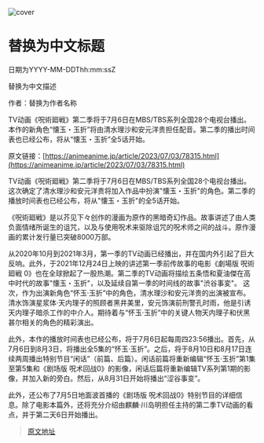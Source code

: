 ![cover](https://animeanime.jp/imgs/ogp_f/595750.jpg)

# 替换为中文标题

日期为YYYY-MM-DDThh:mm:ssZ

替换为中文描述

作者：替换为作者名称

TV动画《呪術廻戦》第二季将于7月6日在MBS/TBS系列全国28个电视台播出。本作的新角色“懐玉・玉折”将由清水理沙和安元洋贵担任配音。第二季的播出时间表也已经公布，将从“懐玉・玉折”全5话开始。

原文链接：[https://animeanime.jp/article/2023/07/03/78315.html](https://animeanime.jp/article/2023/07/03/78315.html)

TV动画《呪術廻戦》第二季将于7月6日在MBS/TBS系列全国28个电视台播出。这次确定了清水理沙和安元洋贵将加入作品中扮演"懐玉・玉折"的角色。第二季的播放时间表也已经公布，将从"懐玉・玉折"的全5话开始。

《呪術廻戦》是以芥见下々创作的漫画为原作的黑暗奇幻作品。故事讲述了由人类负面情绪所诞生的诅咒，以及与使用呪术来驱除诅咒的呪术师之间的战斗。原作漫画的累计发行量已突破8000万部。

从2020年10月到2021年3月，第一季的TV动画已经播出，并在国内外引起了巨大反响。此外，于2021年12月24日上映的讲述第一季前传故事的电影《劇場版 呪術廻戦 0》也在全球掀起了一股热潮。第二季的TV动画将描绘五条悟和夏油傑在高中时代的故事"懐玉・玉折"，以及延续自第一季的时间线的故事"渋谷事変"。
这次，作为出演新角色“怀玉·玉折”中的角色，清水理沙和安元洋贵的出演被宣布。清水饰演星浆体·天内理子的照顾者黑井美里，安元饰演前刑警孔时雨，他是引诱天内理子暗杀工作的中介人。期待着与“怀玉·玉折”中的关键人物天内理子和伏黑甚尔相关的角色的精彩演出。

此外，本作的播放时间表也已经公布，将于7月6日起每周四23:56播出。首先，从7月6日到8月3日，将播出全5集的“怀玉·玉折”。之后，将于8月10日和8月17日连续两周播出特别节目“闲话”（前篇、后篇）。闲话前篇将重新编辑“怀玉·玉折”第1集至第5集和《剧场版 呪术回战0》的影像，闲话后篇将重新编辑TV系列第1期的影像，并加入新的旁白。然后，从8月31日开始将播出“涩谷事变”。

此外，还公布了7月5日地面波首播的《剧场版 呪术回战0》特别节目的详细信息。除了电影本篇外，还将充分介绍由麒麟·川岛明担任主持的第二季TV动画的看点，并于第二天6日开始播出。

>[原文地址](https://animeanime.jp/article/2023/07/03/78315.html)  